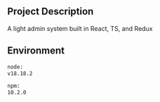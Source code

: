 ## Project Description

A light admin system built in React, TS, and Redux



## Environment

```cmd
node:
v18.18.2

npm: 
10.2.0
```



